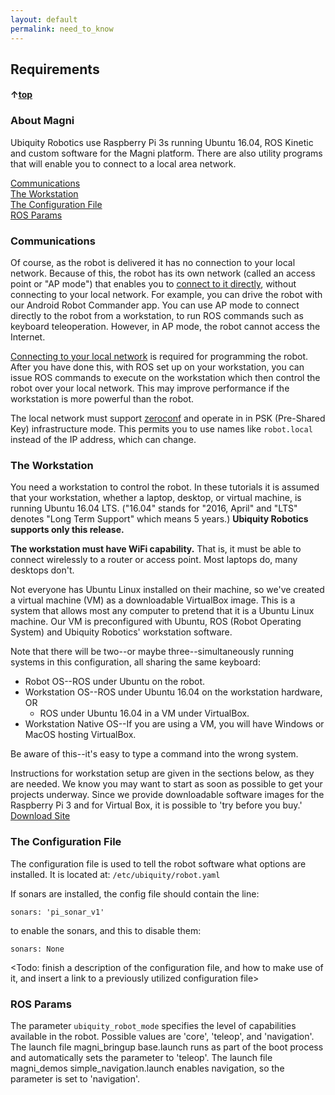 ```yaml
---
layout: default
permalink: need_to_know
---
```

## Requirements
#### &uarr;[top](https://ubiquityrobotics.github.io/learn/)

### About Magni

Ubiquity Robotics use Raspberry Pi 3s running Ubuntu 16.04, ROS Kinetic and custom software for the Magni platform. There are also utility programs that will enable you to connect to a local area network.

[Communications](#communications)  
[The Workstation](#the-workstation)  
[The Configuration File](#the-configuration-file)  
[ROS Params](#ros-params)

### Communications

Of course, as the robot is delivered it has no connection to your local network. Because of this, the robot has its own network (called an access point or "AP mode") that enables you to [connect to it directly](connecting), without connecting to your local network. For example, you can drive the robot with our Android Robot Commander app. You can use AP mode to connect directly to the robot from a workstation, to run ROS commands such as keyboard teleoperation. However, in AP mode, the robot cannot access the Internet.

[Connecting to your local network](connect_network) is required for programming the robot.
 After you have done this, with ROS set up on your workstation, you can issue ROS commands to execute on the workstation which then control the robot over your local network. This may improve performance if the workstation is more powerful than the robot.

The local network must support [zeroconf](https://en.wikipedia.org/wiki/Zero-configuration_networking) and operate in in PSK (Pre-Shared Key) infrastructure mode. This permits you to use names like `robot.local` instead of the IP address, which can change.

### The Workstation

You need a workstation to control the robot. In these tutorials it is assumed that your workstation, whether a laptop, desktop, or virtual machine, is running Ubuntu 16.04 LTS.  ("16.04" stands for "2016, April" and "LTS" denotes "Long Term Support" which means 5 years.)  **Ubiquity Robotics supports only this release.**

**The workstation must have WiFi capability.**  That is, it must be able to connect wirelessly to a router or access point. Most laptops do, many desktops don't.

Not everyone has Ubuntu Linux installed on their machine, so we've created a virtual machine (VM) as a downloadable VirtualBox image. This is a system that allows most any computer to pretend that it is a Ubuntu Linux machine. Our VM is preconfigured with Ubuntu, ROS (Robot Operating System) and Ubiquity Robotics' workstation software.

Note that there will be two--or maybe three--simultaneously running systems in this configuration, all sharing the same keyboard:
* Robot OS--ROS under Ubuntu on the robot.
* Workstation OS--ROS under Ubuntu 16.04 on the workstation hardware, OR
  * ROS under Ubuntu 16.04 in a VM under VirtualBox.
* Workstation Native OS--If you are using a VM, you will have Windows or MacOS hosting VirtualBox.

Be aware of this--it's easy to type a command into the wrong system.

Instructions for workstation setup are given in the sections below, as they are needed. We know you may want to start as soon as possible to get your projects underway. Since we provide downloadable software images for the Raspberry Pi 3 and for Virtual Box, it is possible to 'try before you buy.'  [Download Site](https://downloads.ubiquityrobotics.com/)

### The Configuration File

The configuration file is used to tell the robot software what options are installed.  It is located at: ```/etc/ubiquity/robot.yaml```

If sonars are installed, the config file should contain the line:
```
sonars: 'pi_sonar_v1'
```
to enable the sonars, and this to disable them:
```
sonars: None
```

<Todo: finish a description of the configuration file, and how to make use of it, and insert a link to a previously utilized configuration file>


### ROS Params

The parameter `ubiquity_robot_mode` specifies the level of capabilities available in the robot. Possible values are 'core', 'teleop', and 'navigation'. The launch file magni_bringup base.launch runs as part of the boot process and automatically sets the parameter to 'teleop'.  The launch file magni_demos simple_navigation.launch enables navigation, so the parameter is set to 'navigation'.
